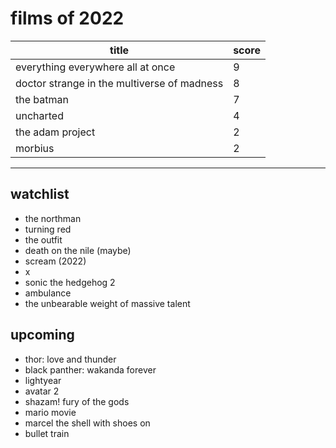 # films of 2022

|title                                       |score|
|--------------------------------------------|-----|
|everything everywhere all at once           |9    |
|doctor strange in the multiverse of madness |8    |
|the batman                                  |7    |
|uncharted                                   |4    |
|the adam project                            |2    |
|morbius                                     |2    |

---

## watchlist

- the northman
- turning red
- the outfit
- death on the nile (maybe)
- scream (2022)
- x
- sonic the hedgehog 2
- ambulance
- the unbearable weight of massive talent

## upcoming

- thor: love and thunder
- black panther: wakanda forever
- lightyear
- avatar 2
- shazam! fury of the gods
- mario movie
- marcel the shell with shoes on
- bullet train

